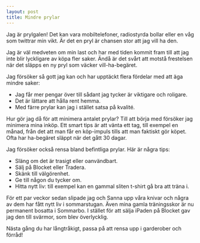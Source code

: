 ```yaml
---
layout: post
title: Mindre prylar
---
```


Jag är prylgalen! Det kan vara mobiltelefoner, radiostyrda bollar eller en våg som twittrar min vikt. Är det en pryl är chansen stor att jag vill ha den.

Jag är väl medveten om min last och har med tiden kommit fram till att jag inte blir lyckligare av köpa fler saker. Ändå är det svårt att motstå frestelsen när det släpps en ny pryl som väcker vill-ha-begäret.

Jag försöker så gott jag kan och har upptäckt flera fördelar med att äga mindre saker:

* Jag får mer pengar över till sådant jag tycker är viktigare och roligare.
* Det är lättare att hålla rent hemma.
* Med färre prylar kan jag i stället satsa på kvalité.

Hur gör jag då för att minimera antalet prylar? Till att börja med försöker jag minimera mina inköp. Ett smart tips är att vänta ett tag, till exempel en månad, från det att man får en köp-impuls tills att man faktiskt gör köpet. Ofta har ha-begäret släppt när det gått 30 dagar.

Jag försöker också rensa bland befintliga prylar. Här är några tips:

* Släng om det är trasigt eller oanvändbart.
* Sälj på Blocket eller Tradera.
* Skänk till välgörenhet.
* Ge till någon du tycker om.
* Hitta nytt liv: till exempel kan en gammal sliten t-shirt gå bra att träna i.

För ett par veckor sedan slipade jag och Sanna upp våra knivar och några av dem har fått nytt liv i sommarstugan. Även mina gamla träningsskor är nu permanent bosatta i Sommarbo. I stället för att sälja iPaden på Blocket gav jag den till svärmor, som blev överlycklig.

Nästa gång du har långtråkigt, passa på att rensa upp i garderober och förråd!
